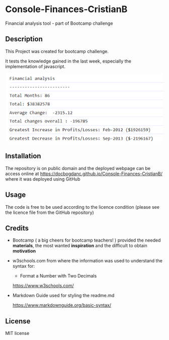 # Console-Finances-CristianB

Financial analysis tool - part of Bootcamp challenge


## Description

This Project was created for bootcamp challenge.

It tests the knowledge gained in the last week, especially the implementation of javascript. 


![image of results](./images/Screenshot.png)



## Installation

The repository is on public domain and the deployed webpage can be access online at https://docbogdanc.github.io/Console-Finances-CristianB/ where it was deployed using GitHub 


## Usage

The code is free to be used according to the licence condition (please see the licence file from the GitHub repository)



## Credits

- Bootcamp ( a big cheers for bootcamp teachers! ) provided the needed **materials**, the most wanted **inspiration** and the difficult to obtain **motivation**  

  


- w3schools.com from where the information was used to understand the syntax for:
    - Format a Number with Two Decimals 
 
   https://www.w3schools.com/



- Markdown Guide used for styling the readme.md

   https://www.markdownguide.org/basic-syntax/


## License

MIT license




